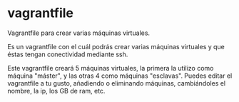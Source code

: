 # vagrantfile
Vagrantfile para crear varias máquinas virtuales.

Es un vagrantfile con el cuál podrás crear varias máquinas virtuales y que éstas tengan conectividad mediante ssh.

Este vagrantfile creará 5 máquinas virtuales, la primera la utilizo como máquina "máster", y las otras 4 como máquinas "esclavas". Puedes editar el vagrantfile a tu gusto, añadiendo o eliminando máquinas, cambiándoles el nombre, la ip, los GB de ram, etc.
